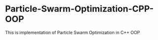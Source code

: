 # Particle-Swarm-Optimization-CPP-OOP

This is implementation of Particle Swarm Optimization in C++ OOP
